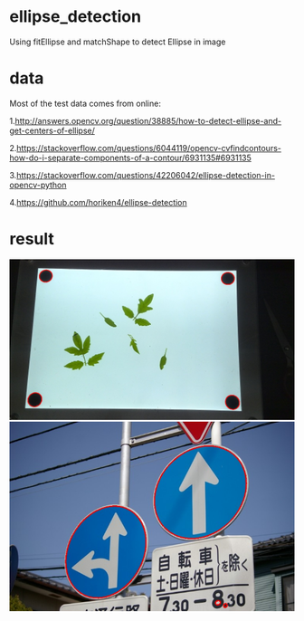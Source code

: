 # ellipse_detection
Using fitEllipse and matchShape to detect Ellipse in image

# data
Most of the test data comes from online:

1.http://answers.opencv.org/question/38885/how-to-detect-ellipse-and-get-centers-of-ellipse/

2.https://stackoverflow.com/questions/6044119/opencv-cvfindcontours-how-do-i-separate-components-of-a-contour/6931135#6931135

3.https://stackoverflow.com/questions/42206042/ellipse-detection-in-opencv-python

4.https://github.com/horiken4/ellipse-detection

# result
![image](https://github.com/Yannnnnnnnnnnn/ellipse_detection/blob/master/result/1.jpg)
![image](https://github.com/Yannnnnnnnnnnn/ellipse_detection/blob/master/result/2.jpg)
